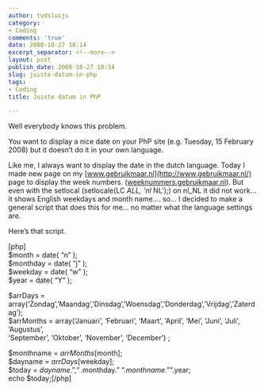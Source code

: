 ```yaml
---
author: tvdsluijs
category:
- Coding
comments: 'true'
date: 2008-10-27 18:14
excerpt_separator: <!--more-->
layout: post
publish_date: 2008-10-27 18:14
slug: juiste-datum-in-php
tags:
- Coding
title: Juiste datum in PhP

---
```

Well everybody knows this problem.  
  
You want to display a nice date on your PhP site (e.g. Tuesday, 15 February
2008) but it doesn’t do it in your own language.  
  
Like me, I always want to display the date in the dutch language. Today I made
new page on my [www.gebruikmaar.nl](http://www.gebruikmaar.nl/) page to
display the week numbers.
([weeknummers.gebruikmaar.nl](http://weeknummers.gebruikmaar.nl/
"weeknummers")). But even with the setlocal (setlocale(LC _ALL, ‘nl_ NL’);) on
nl_NL it did not work… it shows English weekdays and month name…. so… I
decided to make a general script that does this for me… no matter what the
language settings are.  
  
  
  
Here’s that script.  
  
[php]  
$month = date( “n” );  
$monthday = date( “j” );  
$weekday = date( “w” );  
$year = date( “Y” );  
  
$arrDays =
array(‘Zondag’,’Maandag’,’Dinsdag’,’Woensdag’,’Donderdag’,’Vrijdag’,’Zaterdag’);  
$arrMonths = array(‘Januari’, ‘Februari’, ‘Maart’, ‘April’, ‘Mei’, ‘Juni’,
‘Juli’, ‘Augustus’,  
‘September’, ‘Oktober’, ‘November’, ‘December’) ;  
  
$monthname = $arrMonths[$month];  
$dayname = $arrDays[$weekday];  
$today = $dayname.”, “.$monthday.” “.$monthname.” “.$year;  
echo $today;[/php]

